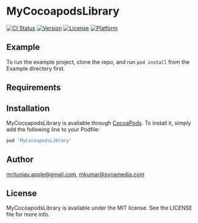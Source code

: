 # MyCocoapodsLibrary

[![CI Status](https://img.shields.io/travis/mritunjay.apple@gmail.com/MyCocoapodsLibrary.svg?style=flat)](https://travis-ci.org/mritunjay.apple@gmail.com/MyCocoapodsLibrary)
[![Version](https://img.shields.io/cocoapods/v/MyCocoapodsLibrary.svg?style=flat)](https://cocoapods.org/pods/MyCocoapodsLibrary)
[![License](https://img.shields.io/cocoapods/l/MyCocoapodsLibrary.svg?style=flat)](https://cocoapods.org/pods/MyCocoapodsLibrary)
[![Platform](https://img.shields.io/cocoapods/p/MyCocoapodsLibrary.svg?style=flat)](https://cocoapods.org/pods/MyCocoapodsLibrary)

## Example

To run the example project, clone the repo, and run `pod install` from the Example directory first.

## Requirements

## Installation

MyCocoapodsLibrary is available through [CocoaPods](https://cocoapods.org). To install
it, simply add the following line to your Podfile:

```ruby
pod 'MyCocoapodsLibrary'
```

## Author

mritunjay.apple@gmail.com, mkumar@synamedia.com

## License

MyCocoapodsLibrary is available under the MIT license. See the LICENSE file for more info.

